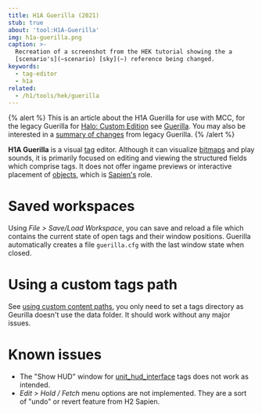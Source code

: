 ```yaml
---
title: H1A Guerilla (2021)
stub: true
about: 'tool:H1A-Guerilla'
img: h1a-guerilla.png
caption: >-
  Recreation of a screenshot from the HEK tutorial showing the a
  [scenario's](~scenario) [sky](~) reference being changed.
keywords:
  - tag-editor
  - h1a
related:
  - /h1/tools/hek/guerilla
---
```

{% alert %}
This is an article about the H1A Guerilla for use with MCC, for the legacy Guerilla for [Halo: Custom Edition](~h1) see [Guerilla](~). You may also be interested in a [summary of changes](~h1a-ek#guerilla) from legacy Guerilla.
{% /alert %}

**H1A Guerilla** is a visual [tag](~tags) editor. Although it can visualize [bitmaps](~bitmap) and play sounds, it is primarily focused on editing and viewing the structured fields which comprise tags. It does not offer ingame previews or interactive placement of [objects](~object), which is [Sapien's](~h1a-sapien) role.

# Saved workspaces
Using _File > Save/Load Workspace_, you can save and reload a file which contains the current state of open tags and their window positions. Guerilla automatically creates a file `guerilla.cfg` with the last window state when closed.

# Using a custom tags path

See [using custom content paths](~mod-tools#using-custom-content-paths), you only need to set a tags directory as Geurilla doesn't use the data folder. It should work without any major issues.

# Known issues
* The "Show HUD" window for [unit_hud_interface](~) tags does not work as intended.
* _Edit > Hold / Fetch_ menu options are not implemented. They are a sort of "undo" or revert feature from H2 Sapien.

